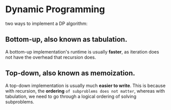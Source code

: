 # Dynamic Programming

two ways to implement a DP algorithm:
## Bottom-up, also known as tabulation.
A bottom-up implementation's runtime is usually **faster**, as iteration does not have the overhead that recursion does.
## Top-down, also known as memoization.
A top-down implementation is usually much **easier to write**. This is because with recursion, the **ordering** `of subproblems does not matter`, whereas with tabulation, we need to go through a logical ordering of solving subproblems.